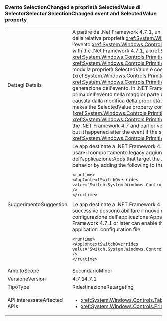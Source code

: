 ### <a name="selector-selectionchanged-event-and-selectedvalue-property"></a><span data-ttu-id="0af36-101">Evento SelectionChanged e proprietà SelectedValue di Selector</span><span class="sxs-lookup"><span data-stu-id="0af36-101">Selector SelectionChanged event and SelectedValue property</span></span>

|   |   |
|---|---|
|<span data-ttu-id="0af36-102">Dettagli</span><span class="sxs-lookup"><span data-stu-id="0af36-102">Details</span></span>|<span data-ttu-id="0af36-103">A partire da .Net Framework 4.7.1, un <xref:System.Windows.Controls.Primitives.Selector> aggiorna sempre il valore della relativa proprietà <xref:System.Windows.Controls.Primitives.Selector.SelectedValue%2A> prima di generare l'evento <xref:System.Windows.Controls.Primitives.Selector.SelectionChanged> quando cambia la selezione.</span><span class="sxs-lookup"><span data-stu-id="0af36-103">Starting with the .Net Framework 4.7.1, a <xref:System.Windows.Controls.Primitives.Selector> always updates the value of its <xref:System.Windows.Controls.Primitives.Selector.SelectedValue%2A> property before raising the <xref:System.Windows.Controls.Primitives.Selector.SelectionChanged> event, when its selection changes.</span></span> <span data-ttu-id="0af36-104">In questo modo la proprietà SelectedValue è coerente con le altre proprietà di selezione (<xref:System.Windows.Controls.Primitives.Selector.SelectedItem%2A> e <xref:System.Windows.Controls.Primitives.Selector.SelectedIndex%2A>), che vengono aggiornate prima della generazione dell'evento. In .NET Framework 4.7 e versioni precedenti, l'aggiornamento di SelectedValue avveniva prima dell'evento nella maggior parte dei casi, ma si verificava dopo l'evento se la modifica della selezione era causata dalla modifica della proprietà <xref:System.Windows.Controls.Primitives.Selector.SelectedValue%2A>.</span><span class="sxs-lookup"><span data-stu-id="0af36-104">This makes the SelectedValue property consistent with the other selection properties (<xref:System.Windows.Controls.Primitives.Selector.SelectedItem%2A> and <xref:System.Windows.Controls.Primitives.Selector.SelectedIndex%2A>), which are updated before raising the event.In the .NET Framework 4.7 and earlier versions, the update to SelectedValue happened before the event in most cases, but it happened after the event if the selection change was caused by changing the <xref:System.Windows.Controls.Primitives.Selector.SelectedValue%2A> property.</span></span>|
|<span data-ttu-id="0af36-105">Suggerimento</span><span class="sxs-lookup"><span data-stu-id="0af36-105">Suggestion</span></span>|<span data-ttu-id="0af36-106">Le app destinate a .NET Framework 4.7.1 o versioni successive possono rifiutare esplicitamente questa modifica e usare il comportamento legacy aggiungendo il codice seguente alla sezione <code>&lt;runtime&gt;</code> del file di configurazione dell'applicazione:</span><span class="sxs-lookup"><span data-stu-id="0af36-106">Apps that target the .NET Framework 4.7.1 or later can opt out of this change and use legacy behavior by adding the following to the <code>&lt;runtime&gt;</code> section of the application configuration file:</span></span><pre><code class="language-xml">&lt;runtime&gt;&#13;&#10;&lt;AppContextSwitchOverrides&#13;&#10;value=&quot;Switch.System.Windows.Controls.TabControl.SelectionPropertiesCanLagBehindSelectionChangedEvent=true&quot; /&gt;&#13;&#10;&lt;/runtime&gt;&#13;&#10;</code></pre><span data-ttu-id="0af36-107">Le app destinate a .NET Framework 4.7 o versioni precedenti ma in esecuzione su .NET Framework 4.7.1 o versioni successive possono abilitare il nuovo comportamento aggiungendo la riga seguente alla sezione <code>&lt;runtime&gt;</code> del file di configurazione dell'applicazione:</span><span class="sxs-lookup"><span data-stu-id="0af36-107">Apps that target the .NET Framework 4.7 or earlier but are running on the .NET Framework 4.7.1 or later can enable the new behavior by adding the following line to the <code>&lt;runtime&gt;</code> section of the application .configuration file:</span></span><pre><code class="language-xml">&lt;runtime&gt;&#13;&#10;&lt;AppContextSwitchOverrides value=&quot;Switch.System.Windows.Controls.TabControl.SelectionPropertiesCanLagBehindSelectionChangedEvent=false&quot; /&gt;&#13;&#10;&lt;/runtime&gt;&#13;&#10;</code></pre>|
|<span data-ttu-id="0af36-108">Ambito</span><span class="sxs-lookup"><span data-stu-id="0af36-108">Scope</span></span>|<span data-ttu-id="0af36-109">Secondario</span><span class="sxs-lookup"><span data-stu-id="0af36-109">Minor</span></span>|
|<span data-ttu-id="0af36-110">Versione</span><span class="sxs-lookup"><span data-stu-id="0af36-110">Version</span></span>|<span data-ttu-id="0af36-111">4.7.1</span><span class="sxs-lookup"><span data-stu-id="0af36-111">4.7.1</span></span>|
|<span data-ttu-id="0af36-112">Tipo</span><span class="sxs-lookup"><span data-stu-id="0af36-112">Type</span></span>|<span data-ttu-id="0af36-113">Ridestinazione</span><span class="sxs-lookup"><span data-stu-id="0af36-113">Retargeting</span></span>|
|<span data-ttu-id="0af36-114">API interessate</span><span class="sxs-lookup"><span data-stu-id="0af36-114">Affected APIs</span></span>|<ul><li><xref:System.Windows.Controls.TabControl.SelectedContent?displayProperty=nameWithType></li><li><xref:System.Windows.Controls.Primitives.Selector.SelectionChanged?displayProperty=nameWithType></li></ul>|


